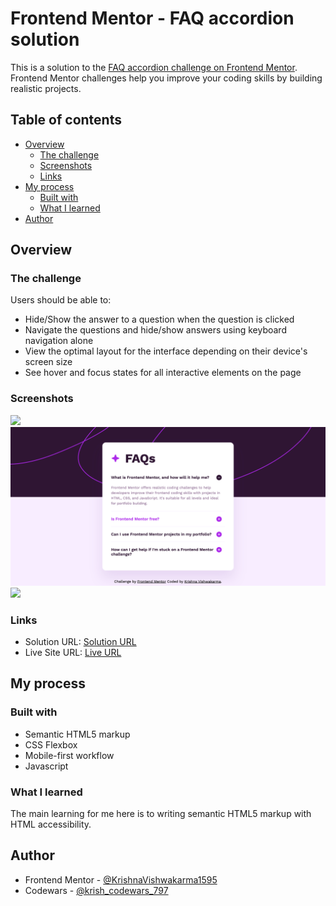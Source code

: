 # Frontend Mentor - FAQ accordion solution

This is a solution to the [FAQ accordion challenge on Frontend Mentor](https://www.frontendmentor.io/challenges/faq-accordion-wyfFdeBwBz). Frontend Mentor challenges help you improve your coding skills by building realistic projects.  

## Table of contents

- [Overview](#overview)
  - [The challenge](#the-challenge)
  - [Screenshots](#screenshots)
  - [Links](#links)
- [My process](#my-process)
  - [Built with](#built-with)
  - [What I learned](#what-i-learned)  
- [Author](#author)

## Overview

### The challenge

Users should be able to:

- Hide/Show the answer to a question when the question is clicked
- Navigate the questions and hide/show answers using keyboard navigation alone
- View the optimal layout for the interface depending on their device's screen size
- See hover and focus states for all interactive elements on the page

### Screenshots

![](./screenshot-default-view.png)
![](./screenshot-hover-state.png)
![](./screenshot-mobile-view.png)

### Links

- Solution URL: [Solution URL](https://www.frontendmentor.io/solutions/responsive-faq-accordion-solution-SGCDR07emx)
- Live Site URL: [Live URL](https://krishnavishwakarma1595.github.io/frontend-mentor/Newbie/faq-accordion/)

## My process

### Built with

- Semantic HTML5 markup
- CSS Flexbox
- Mobile-first workflow
- Javascript

### What I learned

The main learning for me here is to writing semantic HTML5 markup with HTML accessibility.

## Author

- Frontend Mentor - [@KrishnaVishwakarma1595](https://www.frontendmentor.io/profile/KrishnaVishwakarma1595)
- Codewars - [@krish_codewars_797](https://www.codewars.com/users/krish_codewars_797)